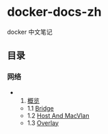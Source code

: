 # docker-docs-zh
docker 中文笔记

## 目录

### 网络

- 1.  [概览](https://github.com/huyinghuan/docker-docs-zh/blob/master/network/overview.md)
  - 1.1 [Bridge](https://github.com/huyinghuan/docker-docs-zh/blob/master/network/bridge.md)
  - 1.2 [Host And MacVlan](https://github.com/huyinghuan/docker-docs-zh/blob/master/network/HostAndMacVlan.md)
  - 1.3 [Overlay](https://github.com/huyinghuan/docker-docs-zh/blob/master/network/overlay.md)
